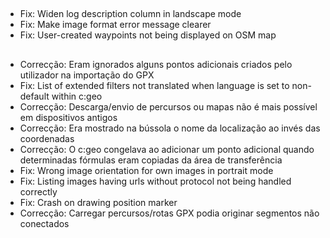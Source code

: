 ##
- Fix: Widen log description column in landscape mode
- Fix: Make image format error message clearer
- Fix: User-created waypoints not being displayed on OSM map

##
- Correcção: Eram ignorados alguns pontos adicionais criados pelo utilizador na importação do GPX
- Fix: List of extended filters not translated when language is set to non-default within c:geo
- Correcção: Descarga/envio de percursos ou mapas não é mais possível em dispositivos antigos
- Correcção: Era mostrado na bússola o nome da localização ao invés das coordenadas
- Correcção: O c:geo congelava ao adicionar um ponto adicional quando determinadas fórmulas eram copiadas da área de transferência
- Fix: Wrong image orientation for own images in portrait mode
- Fix: Listing images having urls without protocol not being handled correctly
- Fix: Crash on drawing position marker
- Correcção: Carregar percursos/rotas GPX podia originar segmentos não conectados
